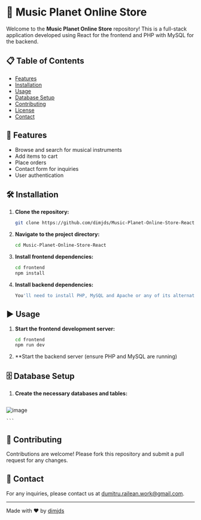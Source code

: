# 🎸 Music Planet Online Store

Welcome to the **Music Planet Online Store** repository! This is a full-stack application developed using React for the frontend and PHP with MySQL for the backend.

## 📋 Table of Contents
- [Features](#features)
- [Installation](#installation)
- [Usage](#usage)
- [Database Setup](#database-setup)
- [Contributing](#contributing)
- [License](#license)
- [Contact](#contact)

## 🚀 Features
- Browse and search for musical instruments
- Add items to cart
- Place orders
- Contact form for inquiries
- User authentication

## 🛠️ Installation
1. **Clone the repository:**
    ```bash
    git clone https://github.com/dimjds/Music-Planet-Online-Store-React.git
    ```
2. **Navigate to the project directory:**
    ```bash
    cd Music-Planet-Online-Store-React
    ```
3. **Install frontend dependencies:**
    ```bash
    cd frontend
    npm install
    ```
4. **Install backend dependencies:**
    ```bash
    You'll need to install PHP, MySQL and Apache or any of its alternatives separately.
    ```

## ▶️ Usage
1. **Start the frontend development server:**
    ```bash
    cd frontend
    npm run dev
    ```
2. **Start the backend server (ensure PHP and MySQL are running)

## 🗄️ Database Setup
1. **Create the necessary databases and tables:**

    ```sql
![image](https://github.com/user-attachments/assets/95ef7bec-bcad-4864-8ddf-d18caed75c5a)

    ```

## 🤝 Contributing
Contributions are welcome! Please fork this repository and submit a pull request for any changes.

## 📧 Contact
For any inquiries, please contact us at [dumitru.railean.work@gmail.com](mailto:dumitru.railean.work@gmail.com).

---

Made with ❤️ by [dimjds](https://github.com/dimjds)
